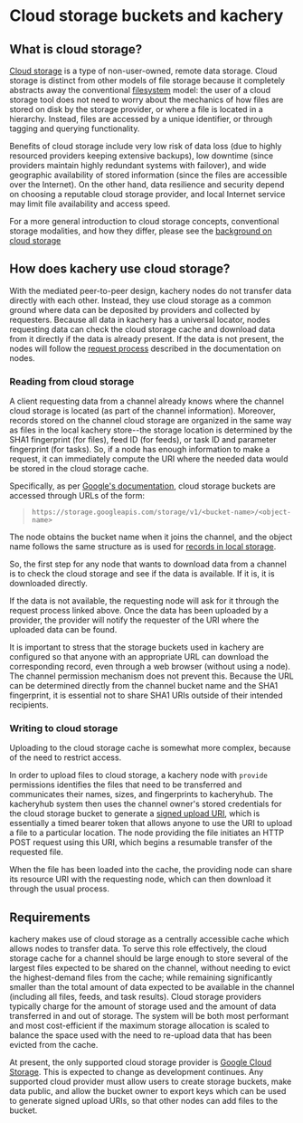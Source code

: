 # Cloud storage buckets and kachery

## What is cloud storage?

[Cloud storage](https://en.wikipedia.org/wiki/Cloud_storage) is a type of
non-user-owned, remote data storage. Cloud storage is distinct from other
models of file storage because it completely abstracts away the conventional
[filesystem](https://en.wikipedia.org/wiki/File_system) model: the user of
a cloud storage tool does not need to worry about the mechanics of how files
are stored on disk by the storage provider, or where a file is located in a
hierarchy. Instead, files are accessed by a unique identifier, or through
tagging and querying functionality.

Benefits of cloud storage include very low risk of data loss (due to highly
resourced providers keeping extensive backups), low downtime (since providers
maintain highly redundant systems with failover), and wide geographic availability
of stored information (since the files are accessible over the Internet). On the other
hand, data resilience and security depend on choosing a reputable cloud storage
provider, and local Internet service may limit file availability and access speed.

For a more general introduction to cloud storage concepts, conventional storage
modalities, and how they differ, please see the
[background on cloud storage](https://github.com/kacheryhub/kachery-doc/blob/main/doc/cloud-storage-background.md)

## How does kachery use cloud storage?

With the mediated peer-to-peer design, kachery nodes do not transfer data
directly with each other. Instead, they use cloud storage as a common ground
where data can be deposited by providers and collected by requesters. Because
all data in kachery has a universal locator, nodes requesting data can check
the cloud storage cache and download data from it directly if the data is
already present. If the data is not present, the nodes will follow the
[request process](https://github.com/kacheryhub/kachery-doc/blob/main/doc/node.md#communications)
described in the documentation on nodes.

### Reading from cloud storage

A client requesting data from a channel already knows where the channel cloud
storage is located (as part of the channel information). Moreover, records stored
on the channel cloud storage are organized in the same way as files in the
local kachery store--the storage location is determined by the SHA1 fingerprint
(for files), feed ID (for feeds), or task ID and parameter fingerprint (for tasks).
So, if a node has enough information to make a request, it can immediately
compute the URI where the needed data would be stored in the cloud storage cache.

Specifically, as per
[Google's documentation](https://cloud.google.com/storage/docs/request-endpoints),
cloud storage buckets are accessed through URLs of the form:

> `https://storage.googleapis.com/storage/v1/<bucket-name>/<object-name>`

The node obtains the bucket name when it joins the channel, and the object name
follows the same structure as is used for
[records in local storage](https://github.com/kacheryhub/kachery-doc/blob/main/doc/local-node-storage.md).

So, the first step for any node that wants to download data from a channel is
to check the cloud storage and see if the data is available. If it is, it is
downloaded directly.

If the data is not available, the requesting node will ask for it through the
request process linked above. Once the data has been uploaded by a provider,
the provider will notify the requester of the URI where the uploaded data can be found.

It is important to stress that the storage buckets used in kachery are configured
so that anyone with an appropriate URL can download the corresponding record, even
through a web browser (without using a node). The channel permission
mechanism does not prevent this. Because the URL can be determined
directly from the channel bucket name and the SHA1 fingerprint, it is essential
not to share SHA1 URIs outside of their intended recipients.

### Writing to cloud storage

Uploading to the cloud storage cache is somewhat more complex, because of the
need to restrict access.

In order to upload files to cloud storage, a kachery node with `provide`
permissions identifies the files that need to be transferred and communicates
their names, sizes, and fingerprints to kacheryhub. The kacheryhub system then
uses the channel owner's stored credentials for the cloud storage bucket to
generate a
[signed upload URI](https://cloud.google.com/storage/docs/access-control/signed-urls),
which is essentially a timed bearer token that allows anyone to use the URI to
upload a file to a particular location. The node providing the file initiates
an HTTP POST request using this URI, which begins a resumable transfer
of the requested file.

When the file has been loaded into the cache, the providing node can share its
resource URI with the requesting node, which can then download it through the
usual process.

## Requirements

kachery makes use of cloud storage as a centrally accessible cache which allows
nodes to transfer data. To serve this role effectively, the cloud storage cache
for a channel should be large enough to store several of the largest files expected
to be shared on the channel, without needing to evict the highest-demand files
from the cache; while remaining significantly
smaller than the total amount of data expected to be available in the channel
(including all files, feeds, and task results).
Cloud storage providers typically charge for the amount of storage used and
the amount of data transferred in and out of storage. The system will be both
most performant and most cost-efficient if the maximum storage allocation is
scaled to balance the space used with the need to re-upload data that has been
evicted from the cache.

At present, the only supported cloud storage provider is
[Google Cloud Storage](https://cloud.google.com/storage). This is expected to
change as development continues. Any supported cloud provider must allow users
to create storage buckets, make data public, and allow the bucket owner to
export keys which can be used to generate signed upload URIs,
so that other nodes can add files to the bucket.
